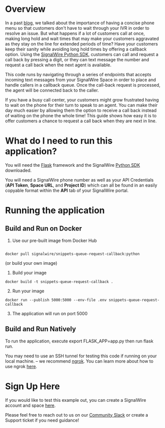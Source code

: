 # Overview 
In a past [blog](https://signalwire.com/blogs/industry/best-phone-menu-practices), we talked about the importance of having a concise phone menu so that customers don't have to wait through your IVR in order to resolve an issue. But what happens if a lot of customers call at once, making long hold and wait times that may make your customers aggravated as they stay on the line for extended periods of time? Have your customers keep their sanity while avoiding long hold times by offering a callback option.  Using the [SignalWire Python SDK](https://developer.signalwire.com/compatibility-api/reference/client-libraries-and-sdks#python), customers can call and request a call back by pressing a digit, or they can text message the number and request a call back when the next agent is available.

This code runs by navigating through a series of endpoints that accepts incoming text messages from your SignalWire Space in order to place and handle callers in a callback queue. Once the call-back request is processed, the agent will be connected back to the caller. 

If you have a busy call center, your customers might grow frustrated having to wait on the phone for their turn to speak to an agent. You can make their day much easier by allowing them the option to receive a call back instead of waiting on the phone the whole time! This guide shows how easy it is to offer customers a chance to request a call back when they are next in line. 

# What do I need to run this application?
You will need the [Flask](https://pypi.org/project/Flask/) framework and the SignalWire [Python SDK](https://developer.signalwire.com/compatibility-api/reference/client-libraries-and-sdks#python) downloaded.

You will need a SignalWire phone number as well as your API Credentials (**API Token**, **Space URL**, and **Project ID**) which can all be found in an easily copyable format within the **API** tab of your SignalWire portal. 

# Running the application 
## Build and Run on Docker


1. Use our pre-built image from Docker Hub 
```

docker pull signalwire/snippets-queue-request-callback:python
```
(or build your own image)

1. Build your image
```
docker build -t snippets-queue-request-callback .
```
2. Run your image
```
docker run --publish 5000:5000 --env-file .env snippets-queue-request-callback
```
3. The application will run on port 5000

## Build and Run Natively

To run the application, execute export FLASK_APP=app.py then run flask run.

You may need to use an SSH tunnel for testing this code if running on your local machine. – we recommend [ngrok](https://ngrok.com/). You can learn more about how to use ngrok [here](https://developer.signalwire.com/apis/docs/how-to-test-webhooks-with-ngrok).


# Sign Up Here

If you would like to test this example out, you can create a SignalWire account and space [here](https://m.signalwire.com/signups/new?s=1).

Please feel free to reach out to us on our [Community Slack](https://join.slack.com/t/signalwire-community/shared_invite/zt-sjagsni8-AYKmOMhP_1sVMvz9Ya_r0Q) or create a Support ticket if you need guidance!